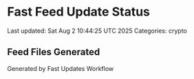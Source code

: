 # Fast Feed Update Status
Last updated: Sat Aug  2 10:44:25 UTC 2025
Categories: crypto

## Feed Files Generated

Generated by Fast Updates Workflow
